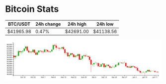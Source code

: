 # Bitcoin Stats

BTC/USDT|24h change|24h high|24h low|
|---|---|---|---|
|$41965.98|0.47%|$42691.00|$41138.56|

<img src="./chart.svg">
